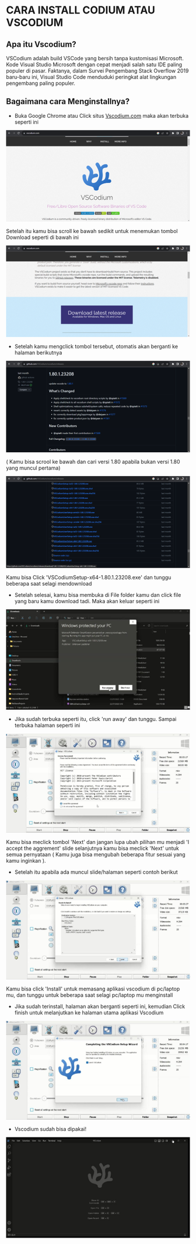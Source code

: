 # **CARA INSTALL CODIUM ATAU VSCODIUM**

## Apa itu Vscodium? 

VSCodium adalah build VSCode yang bersih tanpa kustomisasi Microsoft. Kode Visual Studio Microsoft dengan cepat menjadi salah satu IDE paling populer di pasar. Faktanya, dalam Survei Pengembang Stack Overflow 2019 baru-baru ini, Visual Studio Code menduduki peringkat alat lingkungan pengembang paling populer.

## Bagaimana cara Menginstallnya?

* Buka Google Chrome atau Click situs [Vscodium.com](https://vscodium.com/) maka akan terbuka seperti ini

![Alt text](gambar/vc1.png)

  Setelah itu kamu bisa scroll ke bawah sedikit untuk menemukan tombol Download seperti di bawah ini 

![Alt text](gambar/vc2.png)

* Setelah kamu mengclick tombol tersebut, otomatis akan berganti ke halaman berikutnya

![Alt text](gambar/vc3.png)

( Kamu bisa scrool ke bawah dan cari versi 1.80 apabila bukan versi 1.80 yang muncul pertama)

![Alt text](gambar/vc4.png)

Kamu bisa Click 'VSCodiumSetup-x64-1.80.1.23208.exe' dan tunggu beberapa saat selagi mendownload

* Setelah selesai, kamu bisa membuka di File folder kamu dan click file yang baru kamu download tadi. Maka akan keluar seperti ini

![Alt text](gambar/vc6.jpg)


* Jika sudah terbuka seperti itu, click 'run away' dan tunggu. Sampai terbuka halaman seperti ini

![Alt text](gambar/vc7.jpg)

Kamu bisa meclick tombol 'Next' dan jangan lupa ubah pilihan mu menjadi 'I accept the aggrement' slide selanjutnya kamu bisa meclick 'Next' untuk semua pernyataan ( Kamu juga bisa mengubah beberapa fitur sesuai yang kamu inginkan ).

* Setelah itu apabila ada muncul slide/halaman seperti contoh berikut

![Alt text](gambar/vc8.jpg)

Kamu bisa click 'Install' untuk memasang aplikasi vscodium di pc/laptop mu, dan tunggu untuk beberapa saat selagi pc/laptop mu menginstall

* Jika sudah terinstall, halaman akan berganti seperti ini, kemudian Click finish untuk melanjutkan ke halaman utama aplikasi Vscodium

![Alt text](gambar/vc9.jpg)

* Vscodium sudah bisa dipakai!

![Alt text](gambar/vc10.jpg)
